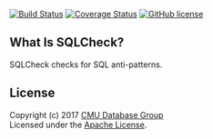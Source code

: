 
[![Build Status](https://travis-ci.org/jarulraj/sqlcheck.svg?branch=master)](https://travis-ci.org/jarulraj/sqlcheck)
[![Coverage Status](https://coveralls.io/repos/github/jarulraj/sqlcheck/badge.svg?branch=master)](https://coveralls.io/github/jarulraj/sqlcheck?branch=master)
[![GitHub license](https://img.shields.io/badge/license-apache-blue.svg?style=flat)](https://www.apache.org/licenses/LICENSE-2.0)

## What Is SQLCheck?

SQLCheck checks for SQL anti-patterns.

## License

Copyright (c) 2017 [CMU Database Group](http://db.cs.cmu.edu/)  
Licensed under the [Apache License](LICENSE).
